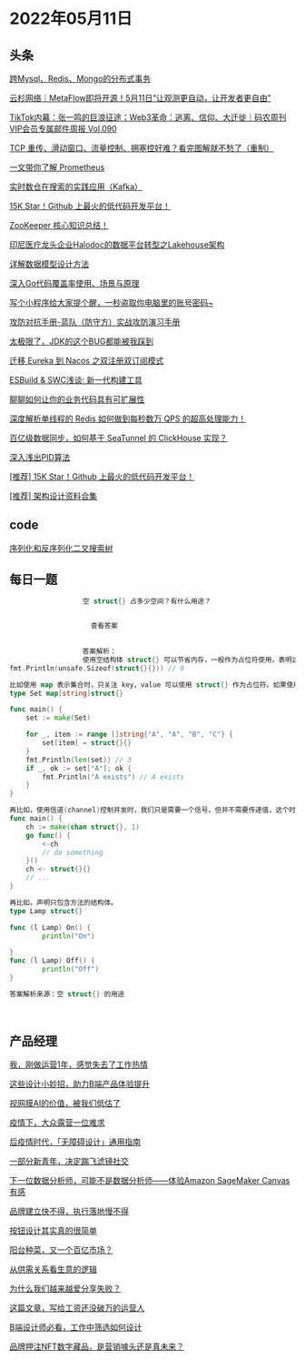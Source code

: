 # 2022年05月11日
## 头条

[跨Mysql、Redis、Mongo的分布式事务](https://toutiao.io/k/246clz1)

[云杉网络｜MetaFlow即将开源！5月11日“让观测更自动，让开发者更自由”](https://toutiao.io/k/djdvbzm)

[TikTok内幕：张一鸣的巨浪征途；Web3革命：逃离、信仰、大迁徙｜码农周刊VIP会员专属邮件周报 Vol.090](https://toutiao.io/k/8hmzq2o)

[TCP 重传、滑动窗口、流量控制、拥塞控好难？看完图解就不愁了（重制）](https://toutiao.io/k/14tz08l)

[一文带你了解 Prometheus](https://toutiao.io/k/778gp0x)

[实时数仓在搜索的实践应用（Kafka）](https://toutiao.io/k/5zwejlu)

[15K Star！Github 上最火的低代码开发平台！](https://toutiao.io/k/tr4pvz5)

[ZooKeeper 核心知识总结！](https://toutiao.io/k/rr9wfjr)

[印尼医疗龙头企业Halodoc的数据平台转型之Lakehouse架构](https://toutiao.io/k/9qfeotm)

[详解数据模型设计方法](https://toutiao.io/k/b5i68k1)

[深入Go代码覆盖率使用、场景与原理](https://toutiao.io/k/rrvj5uy)

[写个小程序给大家提个醒，一秒盗取你电脑里的账号密码~](https://toutiao.io/k/sewxnm5)

[攻防对抗手册-蓝队（防守方）实战攻防演习手册](https://toutiao.io/k/ur6udil)

[太极限了，JDK的这个BUG都能被我踩到](https://toutiao.io/k/64rhf0o)

[迁移 Eureka 到 Nacos 之双注册双订阅模式](https://toutiao.io/k/79i8oa4)

[ESBuild & SWC浅谈: 新一代构建工具](https://toutiao.io/k/4wuk897)

[聊聊如何让你的业务代码具有可扩展性](https://toutiao.io/k/pptsstr)

[深度解析单线程的 Redis 如何做到每秒数万 QPS 的超高处理能力！](https://toutiao.io/k/uoospnd)

[百亿级数据同步，如何基于 SeaTunnel 的 ClickHouse 实现？](https://toutiao.io/k/tkcp3hy)

[深入浅出PID算法](https://toutiao.io/k/zf7k159)

[[推荐] 15K Star！Github 上最火的低代码开发平台！](https://toutiao.io/k/3qv24va)

[[推荐] 架构设计资料合集](https://toutiao.io/k/iqlrz7b)



## code

[序列化和反序列化二叉搜索树](https://leetcode.cn/problems/serialize-and-deserialize-bst)



## 每日一题

```go
                  空 struct{} 占多少空间？有什么用途？

                  
                    查看答案
                  
                
                  答案解析：
                  使用空结构体 struct{} 可以节省内存，一般作为占位符使用，表明这里并不需要一个值。
fmt.Println(unsafe.Sizeof(struct{}{})) // 0

比如使用 map 表示集合时，只关注 key，value 可以使用 struct{} 作为占位符。如果使用其他类型作为占位符，例如 int，bool，不仅浪费了内存，而且容易引起歧义。
type Set map[string]struct{}

func main() {
	set := make(Set)

	for _, item := range []string{"A", "A", "B", "C"} {
		set[item] = struct{}{}
	}
	fmt.Println(len(set)) // 3
	if _, ok := set["A"]; ok {
		fmt.Println("A exists") // A exists
	}
}

再比如，使用信道(channel)控制并发时，我们只是需要一个信号，但并不需要传递值，这个时候，也可以使用 struct{} 代替。
func main() {
	ch := make(chan struct{}, 1)
	go func() {
		<-ch
		// do something
	}()
	ch <- struct{}{}
	// ...
}

再比如，声明只包含方法的结构体。
type Lamp struct{}

func (l Lamp) On() {
        println("On")

}
func (l Lamp) Off() {
        println("Off")
}

答案解析来源：空 struct{} 的用途

                
```


## 产品经理

[我，刚做运营1年，感觉失去了工作热情](http://www.woshipm.com/online/5412514.html)

[这些设计小妙招，助力B端产品体验提升](http://www.woshipm.com/pd/5432334.html)

[视网膜AI的价值，被我们低估了](http://www.woshipm.com/ai/5432313.html)

[疫情下，大众露营一位难求](http://www.woshipm.com/it/5432257.html)

[后疫情时代，「无障碍设计」通用指南](http://www.woshipm.com/pd/5430922.html)

[一部分新青年，决定踹飞滤镜社交](http://www.woshipm.com/evaluating/5432278.html)

[下一位数据分析师，可能不是数据分析师——体验Amazon SageMaker Canvas有感](http://www.woshipm.com/evaluating/5421286.html)

[品牌建立快不得，执行落地慢不得](http://www.woshipm.com/marketing/5430845.html)

[按钮设计其实真的很简单](http://www.woshipm.com/pd/5430015.html)

[阳台种菜，又一个百亿市场？](http://www.woshipm.com/it/5431765.html)

[从供需关系看生意的逻辑](http://www.woshipm.com/marketing/5430356.html)

[为什么我们越来越爱分享失败？](http://www.woshipm.com/it/5432208.html)

[这篇文章，写给工资还没破万的运营人](http://www.woshipm.com/online/5432193.html)

[B端设计师必看，工作中筛选如何设计](http://www.woshipm.com/pd/5431711.html)

[品牌押注NFT数字藏品，是营销噱头还是真未来？](http://www.woshipm.com/marketing/5432085.html)


